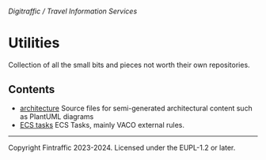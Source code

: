 ###### Digitraffic / Travel Information Services

# Utilities

Collection of all the small bits and pieces not worth their own repositories.

## Contents

 - [architecture](./architecture) Source files for semi-generated architectural content such as PlantUML diagrams
 - [ECS tasks](./ecs-tasks) ECS Tasks, mainly VACO external rules.

---

Copyright Fintraffic 2023-2024. Licensed under the EUPL-1.2 or later.

